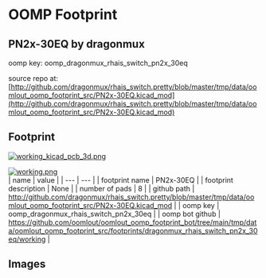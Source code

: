 # OOMP Footprint  
## PN2x-30EQ  by dragonmux  
  
oomp key: oomp_dragonmux_rhais_switch_pn2x_30eq  
  
source repo at: [http://github.com/dragonmux/rhais_switch.pretty/blob/master/tmp/data/oomlout_oomp_footprint_src/PN2x-30EQ.kicad_mod](http://github.com/dragonmux/rhais_switch.pretty/blob/master/tmp/data/oomlout_oomp_footprint_src/PN2x-30EQ.kicad_mod)  
## Footprint  
  
[![working_kicad_pcb_3d.png](working_kicad_pcb_3d_600.png)](working_kicad_pcb_3d.png)  
  
[![working.png](working_600.png)](working.png)  
| name | value | 
| --- | --- | 
| footprint name | PN2x-30EQ | 
| footprint description | None | 
| number of pads | 8 | 
| github path | http://github.com/dragonmux/rhais_switch.pretty/blob/master/tmp/data/oomlout_oomp_footprint_src/PN2x-30EQ.kicad_mod | 
| oomp key | oomp_dragonmux_rhais_switch_pn2x_30eq | 
| oomp bot github | https://github.com/oomlout/oomlout_oomp_footprint_bot/tree/main/tmp/data/oomlout_oomp_footprint_src/footprints/dragonmux_rhais_switch_pn2x_30eq/working | 
## Images  
